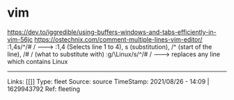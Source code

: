 # vim

https://dev.to/iggredible/using-buffers-windows-and-tabs-efficiently-in-vim-56jc
https://ostechnix.com/comment-multiple-lines-vim-editor/
    :1,4s/^/# / ---> :1,4 (Selects line 1 to 4), s (substitution), /^ (start of the line), /# / (what to substitute with)
    :g/\Linux/s/^/# / ---> replaces any line which contains Linux










---
Links: [[]]
Type: fleet
Source: source
TimeStamp: 2021/08/26 - 14:09 | 1629943792
Ref: fleeting